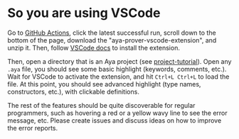 # So you are using VSCode

Go to [GitHub Actions], click the latest successful run,
scroll down to the bottom of the page, download the "aya-prover-vscode-extension", and unzip it.
Then, follow [VSCode docs](https://code.visualstudio.com/docs/editor/extension-marketplace#_install-from-a-vsix) to install the extension.

[GitHub Actions]: https://github.com/aya-prover/aya-vscode/actions/workflows/vsix.yml

Then, open a directory that is an Aya project (see [project-tutorial](project-tutorial)).
Open any `.aya` file, you should see some basic highlight (keywords, comments, etc.).
Wait for VSCode to activate the extension, and hit `Ctrl+L Ctrl+L` to load the file.
At this point, you should see advanced highlight (type names, constructors, etc.),
with clickable definitions.

The rest of the features should be quite discoverable for regular programmers,
such as hovering a red or a yellow wavy line to see the error message, etc.
Please create issues and discuss ideas on how to improve the error reports.
